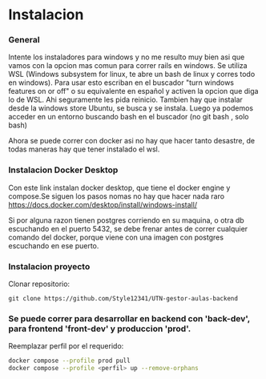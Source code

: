# Instalacion
### General
Intente los instaladores para windows y no me resulto muy bien asi que vamos con la opcion mas comun para correr rails en windows.
Se utiliza WSL (Windows subsystem for linux, te abre un bash de linux y corres todo en windows). Para usar esto escriban en el buscador "turn windows features on or off" o su equivalente en español y activen la opcion que diga lo de WSL. Ahi seguramente les pida reinicio.
Tambien hay que instalar desde la windows store Ubuntu, se busca y se instala.
Luego ya podemos acceder en un entorno buscando bash en el buscador (no git bash , solo bash)

Ahora se puede correr con docker asi no hay que hacer tanto desastre, de todas maneras hay que tener instalado el wsl.
### Instalacion Docker Desktop
Con este link instalan docker desktop, que tiene el docker engine y compose.Se siguen los pasos nomas no hay que hacer nada raro
https://docs.docker.com/desktop/install/windows-install/

Si por alguna razon tienen postgres corriendo en su maquina, o otra db escuchando en el puerto 5432, se debe frenar antes de correr cualquier comando del docker, porque viene con una imagen con postgres escuchando en ese puerto.
### Instalacion proyecto
Clonar repositorio:
```
git clone https://github.com/Style12341/UTN-gestor-aulas-backend
```
### Se puede correr para desarrollar en backend con 'back-dev', para frontend 'front-dev' y produccion 'prod'.
Reemplazar perfil por el requerido:
```bash
docker compose --profile prod pull
docker compose --profile <perfil> up --remove-orphans
```

